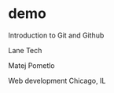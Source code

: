# demo
Introduction to Git and Github
<p>Lane Tech</p>
<p>Matej Pometlo</p>
Web development
Chicago, IL